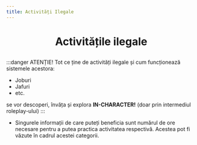 ```yaml
---
title: Activități Ilegale
---
```


# <span class="title-font"><center>Activitățile ilegale</center></span>

##

:::danger ATENȚIE!
<span class="title-font">Tot ce ține de activități ilegale și cum funcționează sistemele acestora:</span>

- <span class="title-font">Joburi</span>
- <span class="title-font">Jafuri</span>
- <span class="title-font">etc.</span> 

<span class="title-font">se vor descoperi, învăța și explora **IN-CHARACTER!** (doar prin intermediul roleplay-ului)</span>
:::

- Singurele informații de care puteți beneficia sunt numărul de ore necesare pentru a putea practica activitatea respectivă. Acestea pot fi văzute în cadrul acestei categorii.